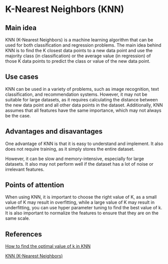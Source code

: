 # K-Nearest Neighbors (KNN)

## Main idea

KNN (K-Nearest Neighbors) is a machine learning algorithm that can be used for both classification and regression problems. The main idea behind KNN is to find the K closest data points to a new data point and use the majority class (in classification) or the average value (in regression) of those K data points to predict the class or value of the new data point.

## Use cases

KNN can be used in a variety of problems, such as image recognition, text classification, and recommendation systems. However, it may not be suitable for large datasets, as it requires calculating the distance between the new data point and all other data points in the dataset. Additionally, KNN assumes that all features have the same importance, which may not always be the case.

## Advantages and disavantages

One advantage of KNN is that it is easy to understand and implement. It also does not require training, as it simply stores the entire dataset. 

However, it can be slow and memory-intensive, especially for large datasets. It also may not perform well if the dataset has a lot of noise or irrelevant features.

## Points of attention

When using KNN, it is important to choose the right value of K, as a small value of K may result in overfitting, while a large value of K may result in underfitting, you can use hyper parameter tuning to find the best value of k. It is also important to normalize the features to ensure that they are on the same scale.

## References

[How to find the optimal value of k in KNN](https://towardsdatascience.com/how-to-find-the-optimal-value-of-k-in-knn-35d936e554eb)

[KNN (K-Nearest Neighbors)](https://towardsdatascience.com/knn-k-nearest-neighbors-1-a4707b24bd1d)